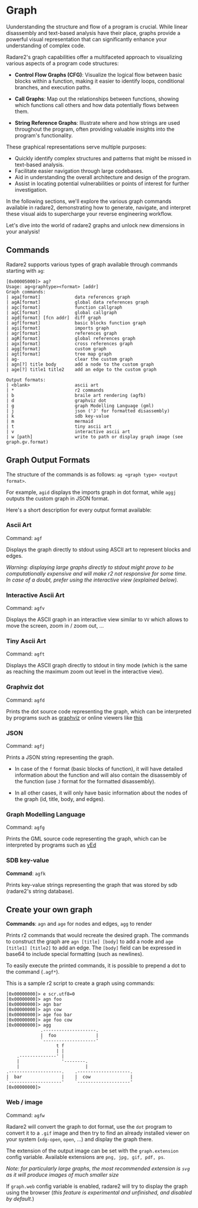 # Graph

Uunderstanding the structure and flow of a program is crucial. While linear disassembly and text-based analysis have their place, graphs provide a powerful visual representation that can significantly enhance your understanding of complex code.

Radare2's graph capabilities offer a multifaceted approach to visualizing various aspects of a program code structures:

* **Control Flow Graphs (CFG)**: Visualize the logical flow between basic blocks within a function, making it easier to identify loops, conditional branches, and execution paths.

* **Call Graphs**: Map out the relationships between functions, showing which functions call others and how data potentially flows between them.

* **String Reference Graphs**: Illustrate where and how strings are used throughout the program, often providing valuable insights into the program's functionality.

These graphical representations serve multiple purposes:

* Quickly identify complex structures and patterns that might be missed in text-based analysis.
* Facilitate easier navigation through large codebases.
* Aid in understanding the overall architecture and design of the program.
* Assist in locating potential vulnerabilities or points of interest for further investigation.

In the following sections, we'll explore the various graph commands available in radare2, demonstrating how to generate, navigate, and interpret these visual aids to supercharge your reverse engineering workflow.

Let's dive into the world of radare2 graphs and unlock new dimensions in your analysis!

## Commands

Radare2 supports various types of graph available through commands starting with `ag`:

```
[0x00005000]> ag?
Usage: ag<graphtype><format> [addr]
Graph commands:
| aga[format]             data references graph
| agA[format]             global data references graph
| agc[format]             function callgraph
| agC[format]             global callgraph
| agd[format] [fcn addr]  diff graph
| agf[format]             basic blocks function graph
| agi[format]             imports graph
| agr[format]             references graph
| agR[format]             global references graph
| agx[format]             cross references graph
| agg[format]             custom graph
| agt[format]             tree map graph
| ag-                     clear the custom graph
| agn[?] title body       add a node to the custom graph
| age[?] title1 title2    add an edge to the custom graph

Output formats:
| <blank>                 ascii art
| *                       r2 commands
| b                       braile art rendering (agfb)
| d                       graphviz dot
| g                       graph Modelling Language (gml)
| j                       json ('J' for formatted disassembly)
| k                       sdb key-value
| m                       mermaid
| t                       tiny ascii art
| v                       interactive ascii art
| w [path]                write to path or display graph image (see graph.gv.format)
```

## Graph Output Formats

The structure of the commands is as follows: `ag <graph type> <output format>`.

For example, `agid` displays the imports graph in dot format, while `aggj`
outputs the custom graph in JSON format.

Here's a short description for every output format available:

### Ascii Art

Command: `agf`

Displays the graph directly to stdout using ASCII art to represent blocks and edges.

_Warning: displaying large graphs directly to stdout might prove to be computationally expensive and will make r2 not responsive for some time. In case of a doubt, prefer using the interactive view (explained below)._

### Interactive Ascii Art

Command: `agfv`

Displays the ASCII graph in an interactive view similar to `VV` which allows to move the screen, zoom in / zoom out, ...

### Tiny Ascii Art

Command: `agft`

Displays the ASCII graph directly to stdout in tiny mode (which is the same as reaching the maximum zoom out level in the interactive view).

### Graphviz dot

Command: `agfd`

Prints the dot source code representing the graph, which can be interpreted by programs such as [graphviz](https://graphviz.gitlab.io/download/) or online viewers like [this](http://www.webgraphviz.com/)

### JSON

Command: `agfj`

Prints a JSON string representing the graph.

* In case of the `f` format (basic blocks of function), it will have detailed information about the function and will also contain the disassembly of the function (use `J` format for the formatted disassembly).

* In all other cases, it will only have basic information about the nodes of the graph (id, title, body, and edges).

### Graph Modelling Language

Command: `agfg`

Prints the GML source code representing the graph, which can be interpreted by programs such as [yEd](https://www.yworks.com/products/yed/download)

### SDB key-value

**Command**: `agfk`

Prints key-value strings representing the graph that was stored by sdb (radare2's string database).

## Create your own graph

**Commands**: `agn` and `age` for nodes and edges, `agg` to render

Prints r2 commands that would recreate the desired graph. The commands to construct the graph are `agn [title] [body]` to add a node and `age [title1] [title2]` to add an edge.
The `[body]` field can be expressed in base64 to include special formatting (such as newlines).

To easily execute the printed commands, it is possible to prepend a dot to the command (`.agf*`).

This is a sample r2 script to create a graph using commands:

```
[0x00000000]> e scr.utf8=0
[0x00000000]> agn foo
[0x00000000]> agn bar
[0x00000000]> agn cow
[0x00000000]> age foo bar
[0x00000000]> age foo cow
[0x00000000]> agg
             .--------------------.
             |  foo               |
             `--------------------'
                   t f
                   | |
    .--------------' |
    |                '--------.
    |                         |
.--------------------.    .--------------------.
|  bar               |    |  cow               |
`--------------------'    `--------------------'
[0x00000000]>
```

### Web / image

Command: `agfw`

Radare2 will convert the graph to dot format, use the `dot` program to convert it to a `.gif` image and then try to find an already installed viewer on your system (`xdg-open`, `open`, ...) and display the graph there.

The extension of the output image can be set with the `graph.extension` config variable. Available extensions are `png, jpg, gif, pdf, ps`.

_Note: for particularly large graphs, the most recommended extension is `svg` as it will produce images of much smaller size_

If `graph.web` config variable is enabled, radare2 will try to display the graph using the browser (_this feature is experimental and unfinished, and
disabled by default._)
